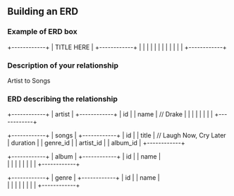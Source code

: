 ## Building an ERD 

### Example of ERD box

+------------+
| TITLE HERE |
+------------+
|            |
|            |
|            |
|            |
|            |
|            |
+------------+

### Description of your relationship
Artist to Songs

### ERD describing the relationship

+------------+
| artist     |
+------------+
| id         |
| name       |    // Drake
|            |
|            |
|            |
|            |
+------------+

+------------+
| songs      |
+------------+
| id         |
| title      |    // Laugh Now, Cry Later
| duration   |
| genre_id   |
| artist_id  |
| album_id   |
+------------+

+------------+
| album      |
+------------+
| id         |
| name       |    
|            |
|            |
|            |
|            |
+------------+

+------------+
| genre      |
+------------+
| id         |
| name       |    
|            |
|            |
|            |
|            |
+------------+